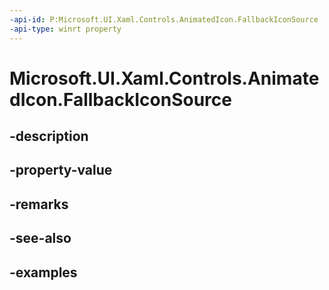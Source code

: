 ```yaml
---
-api-id: P:Microsoft.UI.Xaml.Controls.AnimatedIcon.FallbackIconSource
-api-type: winrt property
---
```


# Microsoft.UI.Xaml.Controls.AnimatedIcon.FallbackIconSource

<!--
public Microsoft.UI.Xaml.Controls.IconSource FallbackIconSource { get; set; }
-->


## -description

## -property-value

## -remarks

## -see-also

## -examples



